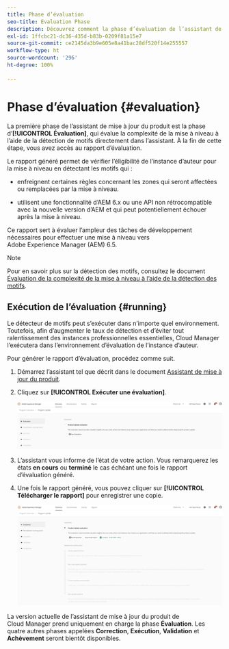```yaml
---
title: Phase d’évaluation
seo-title: Evaluation Phase
description: Découvrez comment la phase d’évaluation de l’assistant de mise à jour du produit évalue la complexité de la mise à niveau à l’aide de la détection de motifs.
exl-id: 1ffcbc21-dc36-435d-b83b-0209f81a15e7
source-git-commit: ce2145da3b9e605e8a41bac28df520f14e255557
workflow-type: ht
source-wordcount: '296'
ht-degree: 100%

---
```



# Phase d’évaluation {#evaluation}

La première phase de l’assistant de mise à jour du produit est la phase d’**[!UICONTROL Évaluation]**, qui évalue la complexité de la mise à niveau à l’aide de la détection de motifs directement dans l’assistant. À la fin de cette étape, vous avez accès au rapport d’évaluation.

Le rapport généré permet de vérifier l’éligibilité de l’instance d’auteur pour la mise à niveau en détectant les motifs qui :

* enfreignent certaines règles concernant les zones qui seront affectées ou remplacées par la mise à niveau.

* utilisent une fonctionnalité d’AEM 6.x ou une API non rétrocompatible avec la nouvelle version d’AEM et qui peut potentiellement échouer après la mise à niveau.

Ce rapport sert à évaluer l’ampleur des tâches de développement nécessaires pour effectuer une mise à niveau vers Adobe Experience Manager (AEM) 6.5.

>[!NOTE]
>
>Pour en savoir plus sur la détection des motifs, consultez le document [Évaluation de la complexité de la mise à niveau à l’aide de la détection des motifs](https://experienceleague.adobe.com/docs/experience-manager-65/deploying/upgrading/pattern-detector.html?lang=fr).

## Exécution de l’évaluation {#running}

Le détecteur de motifs peut s’exécuter dans n’importe quel environnement. Toutefois, afin d’augmenter le taux de détection et d’éviter tout ralentissement des instances professionnelles essentielles, Cloud Manager l’exécutera dans l’environnement d’évaluation de l’instance d’auteur.

Pour générer le rapport d’évaluation, procédez comme suit.

1. Démarrez l’assistant tel que décrit dans le document [Assistant de mise à jour du produit](/help/product-update-wizard/overview.md).

1. Cliquez sur **[!UICONTROL Exécuter une évaluation]**.

   ![Exécuter une évaluation](/help/assets/Run-Evaluation.png)

1. L’assistant vous informe de l’état de votre action. Vous remarquerez les états **en cours** ou **terminé** le cas échéant une fois le rapport d’évaluation généré.

1. Une fois le rapport généré, vous pouvez cliquer sur **[!UICONTROL Télécharger le rapport]** pour enregistrer une copie.

   ![Rapport créé](/help/assets/Evaluation-1.png)

La version actuelle de l’assistant de mise à jour du produit de Cloud Manager prend uniquement en charge la phase **Évaluation**. Les quatre autres phases appelées **Correction**, **Exécution**, **Validation** et **Achèvement** seront bientôt disponibles.

